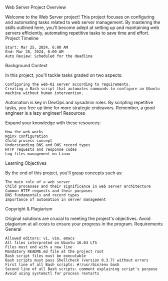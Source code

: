 Web Server Project
Overview

Welcome to the Web Server project! This project focuses on configuring and automating tasks related to web server management. By mastering the skills outlined here, you'll become adept at setting up and maintaining web servers efficiently, automating repetitive tasks to save time and effort.
Project Timeline

    Start: Mar 25, 2024, 6:00 AM
    End: Mar 28, 2024, 6:00 AM
    Auto Review: Scheduled for the deadline

Background Context

In this project, you'll tackle tasks graded on two aspects:

    Configuring the web-01 server according to requirements.
    Creating a Bash script that automates commands to configure an Ubuntu machine without human intervention.

Automation is key in DevOps and sysadmin roles. By scripting repetitive tasks, you free up time for more strategic endeavors. Remember, a good engineer is a lazy engineer!
Resources

Expand your knowledge with these resources:

    How the web works
    Nginx configuration
    Child process concept
    Understanding DNS and DNS record types
    HTTP requests and response codes
    Log files management on Linux

Learning Objectives

By the end of this project, you'll grasp concepts such as:

    The main role of a web server
    Child processes and their significance in web server architecture
    Common HTTP requests and their purposes
    DNS fundamentals and record types
    Importance of automation in server management

Copyright & Plagiarism

Original solutions are crucial to meeting the project's objectives. Avoid plagiarism at all costs to ensure your progress in the program.
Requirements
General

    Allowed editors: vi, vim, emacs
    All files interpreted on Ubuntu 16.04 LTS
    Files must end with a new line
    Mandatory README.md file at the project root
    Bash script files must be executable
    Bash scripts must pass Shellcheck (version 0.3.7) without errors
    First line of all Bash scripts: #!/usr/bin/env bash
    Second line of all Bash scripts: comment explaining script's purpose
    Avoid using systemctl for process restarts
